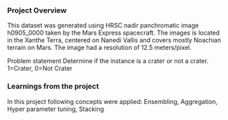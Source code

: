 ### Project Overview

 This dataset was generated using HRSC nadir panchromatic image h0905_0000 taken by the Mars Express spacecraft. The images is located in the Xanthe Terra, centered on Nanedi Vallis and covers mostly Noachian terrain on Mars. The image had a resolution of 12.5 meters/pixel.

Problem statement Determine if the instance is a crater or not a crater. 1=Crater, 0=Not Crater





### Learnings from the project

 In this project following concepts were applied: Ensembling, Aggregation, Hyper parameter tuning, Stacking




